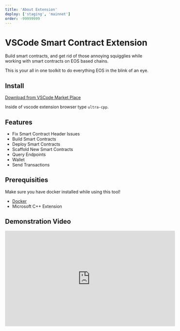 ```yaml
---
title: 'About Extension'
deploy: ['staging', 'mainnet']
order: -99999999
---
```


# VSCode Smart Contract Extension

Build smart contracts, and get rid of those annoying squigglies while working with smart contracts on EOS based chains. 

This is your all in one toolkit to do everything EOS in the blink of an eye.

## Install

[Download from VSCode Market Place](https://marketplace.visualstudio.com/items?itemName=ultraio.ultra-cpp)

Inside of vscode extension browser type `ultra-cpp`.

## Features

* Fix Smart Contract Header Issues
* Build Smart Contracts
* Deploy Smart Contracts
* Scaffold New Smart Contracts
* Query Endpoints
* Wallet
* Send Transactions

## Prerequisities

Make sure you have docker installed while using this tool!

* [Docker](https://docs.docker.com/engine/install/)
* Microsoft C++ Extension

## Demonstration Video

<iframe width="560" height="315" src="https://www.youtube.com/embed/88dOlL6nwWE" title="YouTube video player" frameborder="0" allow="accelerometer; autoplay; clipboard-write; encrypted-media; gyroscope; picture-in-picture; web-share" allowfullscreen></iframe>